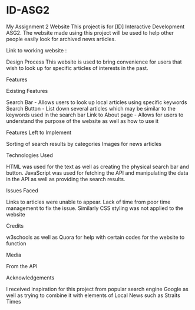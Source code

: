 # ID-ASG2
My Assignment 2 Website
This project is for [ID] Interactive Development ASG2. The website made using this project will be used to help other people easily look for archived news articles.

Link to working website : 

Design Process
This website is used to bring convenience for users that wish to look up for specific articles of interests in the past.


Features

Existing Features

Search Bar - Allows users to look up local articles using specific keywords
Search Button - List down several articles which may be similar to the keywords used in the search bar
Link to About page - Allows for users to understand the purpose of the website as well as how to use it

Features Left to Implement

Sorting of search results by categories
Images for news articles


Technologies Used

HTML was used for the text as well as creating the physical search bar and button.
JavaScript was used for fetching the API and manipulating the data in the API as well as providing the search results.

Issues Faced 

Links to articles were unable to appear. Lack of time from poor time management to fix the issue.
Similarly CSS styling was not applied to the website


Credits

w3schools as well as Quora for help with certain codes for the website to function


Media

From the API

Acknowledgements

I received inspiration for this project from popular search engine Google as well as trying to combine it with elements of Local News such as Straits Times
